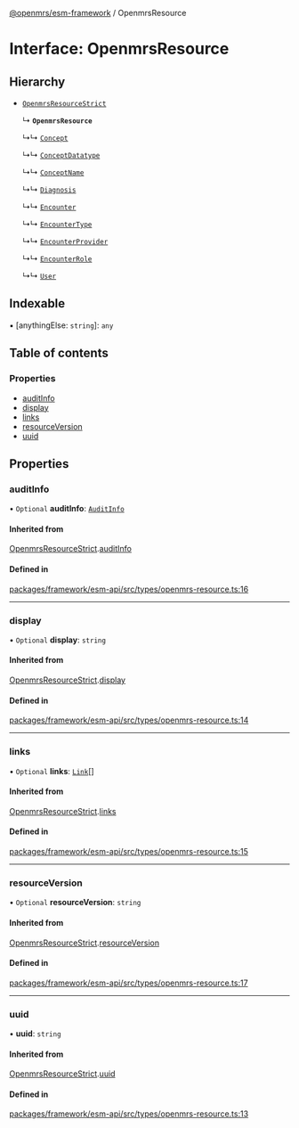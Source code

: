[@openmrs/esm-framework](../API.md) / OpenmrsResource

# Interface: OpenmrsResource

## Hierarchy

- [`OpenmrsResourceStrict`](OpenmrsResourceStrict.md)

  ↳ **`OpenmrsResource`**

  ↳↳ [`Concept`](Concept.md)

  ↳↳ [`ConceptDatatype`](ConceptDatatype.md)

  ↳↳ [`ConceptName`](ConceptName.md)

  ↳↳ [`Diagnosis`](Diagnosis.md)

  ↳↳ [`Encounter`](Encounter.md)

  ↳↳ [`EncounterType`](EncounterType.md)

  ↳↳ [`EncounterProvider`](EncounterProvider.md)

  ↳↳ [`EncounterRole`](EncounterRole.md)

  ↳↳ [`User`](User.md)

## Indexable

▪ [anythingElse: `string`]: `any`

## Table of contents

### Properties

- [auditInfo](OpenmrsResource.md#auditinfo)
- [display](OpenmrsResource.md#display)
- [links](OpenmrsResource.md#links)
- [resourceVersion](OpenmrsResource.md#resourceversion)
- [uuid](OpenmrsResource.md#uuid)

## Properties

### auditInfo

• `Optional` **auditInfo**: [`AuditInfo`](AuditInfo.md)

#### Inherited from

[OpenmrsResourceStrict](OpenmrsResourceStrict.md).[auditInfo](OpenmrsResourceStrict.md#auditinfo)

#### Defined in

[packages/framework/esm-api/src/types/openmrs-resource.ts:16](https://github.com/openmrs/openmrs-esm-core/blob/main/packages/framework/esm-api/src/types/openmrs-resource.ts#L16)

___

### display

• `Optional` **display**: `string`

#### Inherited from

[OpenmrsResourceStrict](OpenmrsResourceStrict.md).[display](OpenmrsResourceStrict.md#display)

#### Defined in

[packages/framework/esm-api/src/types/openmrs-resource.ts:14](https://github.com/openmrs/openmrs-esm-core/blob/main/packages/framework/esm-api/src/types/openmrs-resource.ts#L14)

___

### links

• `Optional` **links**: [`Link`](Link.md)[]

#### Inherited from

[OpenmrsResourceStrict](OpenmrsResourceStrict.md).[links](OpenmrsResourceStrict.md#links)

#### Defined in

[packages/framework/esm-api/src/types/openmrs-resource.ts:15](https://github.com/openmrs/openmrs-esm-core/blob/main/packages/framework/esm-api/src/types/openmrs-resource.ts#L15)

___

### resourceVersion

• `Optional` **resourceVersion**: `string`

#### Inherited from

[OpenmrsResourceStrict](OpenmrsResourceStrict.md).[resourceVersion](OpenmrsResourceStrict.md#resourceversion)

#### Defined in

[packages/framework/esm-api/src/types/openmrs-resource.ts:17](https://github.com/openmrs/openmrs-esm-core/blob/main/packages/framework/esm-api/src/types/openmrs-resource.ts#L17)

___

### uuid

• **uuid**: `string`

#### Inherited from

[OpenmrsResourceStrict](OpenmrsResourceStrict.md).[uuid](OpenmrsResourceStrict.md#uuid)

#### Defined in

[packages/framework/esm-api/src/types/openmrs-resource.ts:13](https://github.com/openmrs/openmrs-esm-core/blob/main/packages/framework/esm-api/src/types/openmrs-resource.ts#L13)
